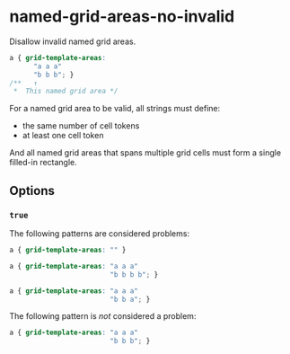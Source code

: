# named-grid-areas-no-invalid  
  
Disallow invalid named grid areas.  
  
<!-- prettier-ignore -->  
```css  
a { grid-template-areas:  
      "a a a"  
      "b b b"; }  
/**   ↑  
 *  This named grid area */  
```  
  
For a named grid area to be valid, all strings must define:  
  
- the same number of cell tokens  
- at least one cell token  
  
And all named grid areas that spans multiple grid cells must form a single filled-in rectangle.  
  
## Options  
  
### `true`  
  
The following patterns are considered problems:  
  
<!-- prettier-ignore -->  
```css  
a { grid-template-areas: "" }  
```  
  
<!-- prettier-ignore -->  
```css  
a { grid-template-areas: "a a a"  
                         "b b b b"; }  
```  
  
<!-- prettier-ignore -->  
```css  
a { grid-template-areas: "a a a"  
                         "b b a"; }  
```  
  
The following pattern is _not_ considered a problem:  
  
<!-- prettier-ignore -->  
```css  
a { grid-template-areas: "a a a"  
                         "b b b"; }  
```  
